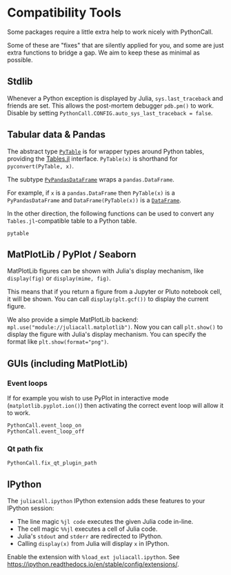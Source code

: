 # Compatibility Tools

Some packages require a little extra help to work nicely with PythonCall.

Some of these are "fixes" that are silently applied for you, and some are just extra
functions to bridge a gap. We aim to keep these as minimal as possible.

## Stdlib

Whenever a Python exception is displayed by Julia, `sys.last_traceback` and friends are set. This allows the post-mortem debugger `pdb.pm()` to work. Disable by setting `PythonCall.CONFIG.auto_sys_last_traceback = false`.

## Tabular data & Pandas

The abstract type [`PyTable`](@ref) is for wrapper types around Python tables, providing the
[Tables.jl](https://github.com/JuliaData/Tables.jl) interface. `PyTable(x)` is shorthand
for `pyconvert(PyTable, x)`.

The subtype [`PyPandasDataFrame`](@ref) wraps a `pandas.DataFrame`.

For example, if `x` is a `pandas.DataFrame` then `PyTable(x)` is a `PyPandasDataFrame` and
`DataFrame(PyTable(x))` is a [`DataFrame`](https://github.com/JuliaData/DataFrames.jl).

In the other direction, the following functions can be used to convert any
`Tables.jl`-compatible table to a Python table.

```@docs
pytable
```

## MatPlotLib / PyPlot / Seaborn

MatPlotLib figures can be shown with Julia's display mechanism,
like `display(fig)` or `display(mime, fig)`.

This means that if you return a figure from a Jupyter or Pluto notebook cell,
it will be shown. You can call `display(plt.gcf())` to display the current figure.

We also provide a simple MatPlotLib backend: `mpl.use("module://juliacall.matplotlib")`.
Now you can call `plt.show()` to display the figure with Julia's display mechanism.
You can specify the format like `plt.show(format="png")`.

## GUIs (including MatPlotLib)

### Event loops

If for example you wish to use PyPlot in interactive mode (`matplotlib.pyplot.ion()`)
then activating the correct event loop will allow it to work.

```@docs
PythonCall.event_loop_on
PythonCall.event_loop_off
```

### Qt path fix

```@docs
PythonCall.fix_qt_plugin_path
```

## IPython

The `juliacall.ipython` IPython extension adds these features to your IPython session:
- The line magic `%jl code` executes the given Julia code in-line.
- The cell magic `%%jl` executes a cell of Julia code.
- Julia's `stdout` and `stderr` are redirected to IPython.
- Calling `display(x)` from Julia will display `x` in IPython.

Enable the extension with `%load_ext juliacall.ipython`.
See https://ipython.readthedocs.io/en/stable/config/extensions/.
